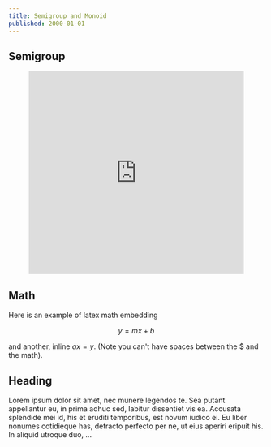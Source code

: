 ```yaml
---
title: Semigroup and Monoid
published: 2000-01-01
---
```


## Semigroup




<figure class="repl-wrapper">
<iframe height="400px" width="100%"
src="https://repl.it/@cs43/Quicksort?lite=true" scrolling="no" frameborder="no"
allowtransparency="true" allowfullscreen="true" sandbox="allow-forms
allow-pointer-lock allow-popups allow-same-origin allow-scripts
allow-modals"></iframe>
</figure>

## Math

Here is an example of latex math embedding

$$ y = mx +b $$

and another, inline $ax = y$. (Note you can't have spaces between the \$ and the
math).

## Heading

Lorem ipsum dolor sit amet, nec munere legendos te. Sea putant appellantur eu,
in prima adhuc sed, labitur dissentiet vis ea. Accusata splendide mei id, his et
eruditi temporibus, est novum iudico ei. Eu liber nonumes cotidieque has,
detracto perfecto per ne, ut eius aperiri eripuit his. In aliquid utroque duo,
...
